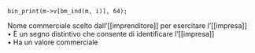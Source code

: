 	bin_print(m->v[bm_ind(m, i)], 64);
Nome commerciale scelto dall’[[imprenditore]] per esercitare l’[[impresa]]  
	• È un segno distintivo che consente di identificare l’[[impresa]]  
	• Ha un valore commerciale
